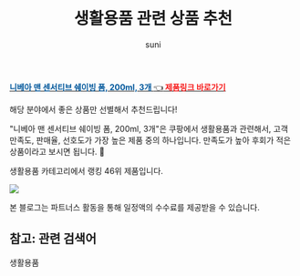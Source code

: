 ﻿---
layout: post
title:  "생활용품 관련 상품 추천" 
author: suni
categories: [ 생활용품 ]
tags: []
image: https://static.coupangcdn.com/image/retail/images/2020/02/15/17/7/ed81469c-e60e-4fcf-9aab-f00a3d220047.jpg 
description: "쿠팡에서 관련 상품으로 가장 고객 선호도가 높은 제품 중 하나입니다."
---
<a href="https://link.coupang.com/re/AFFSDP?lptag=AF5011742&pageKey=1295376901&itemId=484924343&vendorItemId=70304457791&traceid=V0-113-27c3addce61d06f2"><b><font color='#01579B'>니베아 맨 센서티브 쉐이빙 폼, 200ml, 3개 </font></b>👈<b><font color='#f71919'> 제품링크 바로가기</font></b></a>

해당 분야에서 좋은 상품만 선별해서 추천드립니다!

"니베아 맨 센서티브 쉐이빙 폼, 200ml, 3개"은 쿠팡에서 생활용품과 관련해서, 고객 만족도, 판매율, 선호도가 가장 높은 제품 중의 하나입니다.
만족도가 높아 후회가 적은 상품이라고 보시면 됩니다. 🙂

생활용품 카테고리에서 랭킹  46위 제품입니다. 

<a href="https://link.coupang.com/re/AFFSDP?lptag=AF5011742&pageKey=1295376901&itemId=484924343&vendorItemId=70304457791&traceid=V0-113-27c3addce61d06f2"> <img src="https://static.coupangcdn.com/image/retail/images/2020/02/15/17/7/ed81469c-e60e-4fcf-9aab-f00a3d220047.jpg"></a>

본 블로그는 파트너스 활동을 통해 일정액의 수수료를 제공받을 수 있습니다.

## 참고: 관련 검색어    
생활용품